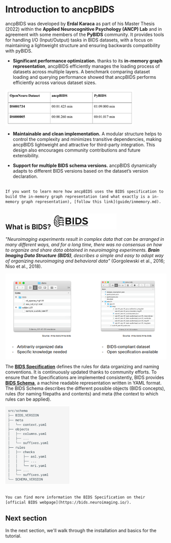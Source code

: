 # Introduction to ancpBIDS

ancpBIDS was developed by **Erdal Karaca** as part of his Master Thesis (2022) within the **Applied Neurocognitive Psychology (ANCP) Lab** and in agreement with some members of the **PyBIDS** community. It provides tools for handling I/O (Input/Output) tasks in BIDS datasets, with a focus on maintaining a lightweight structure and ensuring backwards compatibility with pyBIDS.

* **Significant performance optimization.** thanks to its **in-memory graph representation**, ancpBIDS efficiently manages the loading process of datasets across multiple layers. A benchmark comparing dataset loading and querying performance showed that ancpBIDS performs efficiently across various dataset sizes.

<img src="../static/benchmark.PNG" alt="bids-benchmark" width="400px">




* **Maintainable and clean implementation.** A modular structure helps to control the complexity and minimizes transitive dependencies, making ancpBIDS lightweight and attractive for third-party integration. This design also encourages community contributions and future extensibility.

* **Support for multiple BIDS schema versions.** ancpBIDS dynamically adapts to different BIDS versions based on the dataset’s version declaration.

  
```{admonition} See also

If you want to learn more how ancpBIDS uses the BIDS specification to build the in-memory graph representation (and what exactly is a in-memory graph representation), [follow this link](guide/inmemory.md).

```

## What is BIDS? <img src="../static/bids.jpg" alt="bids-logo" width="200px">

*"Neuroimaging experiments result in complex data that can be arranged in many different ways, and for a long time, there was no consensus on how to organize and share data obtained in neuroimaging experiments. **Brain Imaging Data Structure (BIDS)**, describes a simple and easy to adopt way of organizing neuroimaging and behavioral data"* (Gorgolewski et al., 2016; Niso et al., 2018). 

<img src="../static/bids-order.jpg" alt="bids-order" width="600px" align="center">



The **[BIDS Specification](https://bids-specification.readthedocs.io/en/stable/)** defines the rules for data organizing and naming conventions. It is continuously updated thanks to community efforts. To ensure that the Specifications are implemented consistently, BIDS provides **[BIDS Schema](https://bids-specification.readthedocs.io/en/stable/appendices/schema.html)**, a machine readable representation written in YAML format. The BIDS Schema describes the different possible objects (BIDS concepts), rules (for naming filepaths and contents) and meta (the context to which rules can be applied).

<img src="../static/bids-schema.png" alt="bids-schema" width="200px">


```{admonition} See also

You can find more information the BIDS Specification on their [official BIDS webpage](https://bids.neuroimaging.io/).

```


## Next section
In the next section, we'll walk through the installation and basics for the tutorial.



